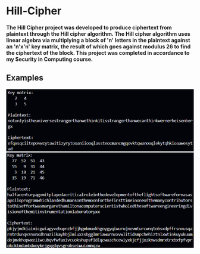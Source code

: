 # Hill-Cipher

<b>The Hill Cipher project was developed to produce ciphertext from plaintext through the Hill cipher algorithm. The Hill cipher algorithm uses linear algebra via multiplying a block of 'n' letters in the plaintext against an 'n'x'n' key matrix, the result of which goes against modulus 26 to find the ciphertext of the block. This project was completed in accordance to my Security in Computing course.</b>

<h2>Examples</h2>

![](Cipher%201.png)
![](Cipher%202.png)
